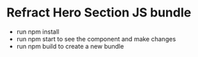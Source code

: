 # Refract Hero Section JS bundle

- run npm install
- run npm start to see the component and make changes
- run npm build to create a new bundle

